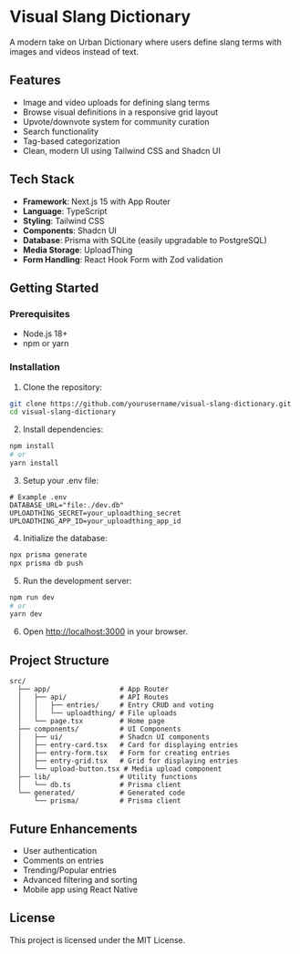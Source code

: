 # Visual Slang Dictionary

A modern take on Urban Dictionary where users define slang terms with images and videos instead of text.

## Features

- Image and video uploads for defining slang terms
- Browse visual definitions in a responsive grid layout
- Upvote/downvote system for community curation
- Search functionality
- Tag-based categorization
- Clean, modern UI using Tailwind CSS and Shadcn UI

## Tech Stack

- **Framework**: Next.js 15 with App Router
- **Language**: TypeScript
- **Styling**: Tailwind CSS
- **Components**: Shadcn UI
- **Database**: Prisma with SQLite (easily upgradable to PostgreSQL)
- **Media Storage**: UploadThing
- **Form Handling**: React Hook Form with Zod validation

## Getting Started

### Prerequisites

- Node.js 18+
- npm or yarn

### Installation

1. Clone the repository:

```bash
git clone https://github.com/yourusername/visual-slang-dictionary.git
cd visual-slang-dictionary
```

2. Install dependencies:

```bash
npm install
# or
yarn install
```

3. Setup your .env file:

```
# Example .env
DATABASE_URL="file:./dev.db"
UPLOADTHING_SECRET=your_uploadthing_secret
UPLOADTHING_APP_ID=your_uploadthing_app_id
```

4. Initialize the database:

```bash
npx prisma generate
npx prisma db push
```

5. Run the development server:

```bash
npm run dev
# or
yarn dev
```

6. Open [http://localhost:3000](http://localhost:3000) in your browser.

## Project Structure

```
src/
  ├── app/                 # App Router
  │   ├── api/             # API Routes
  │   │   ├── entries/     # Entry CRUD and voting
  │   │   └── uploadthing/ # File uploads
  │   └── page.tsx         # Home page
  ├── components/          # UI Components
  │   ├── ui/              # Shadcn UI components
  │   ├── entry-card.tsx   # Card for displaying entries
  │   ├── entry-form.tsx   # Form for creating entries
  │   ├── entry-grid.tsx   # Grid for displaying entries
  │   └── upload-button.tsx # Media upload component
  ├── lib/                 # Utility functions
  │   └── db.ts            # Prisma client
  └── generated/           # Generated code
      └── prisma/          # Prisma client
```

## Future Enhancements

- User authentication
- Comments on entries
- Trending/Popular entries
- Advanced filtering and sorting
- Mobile app using React Native

## License

This project is licensed under the MIT License.
